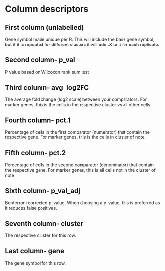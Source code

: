 # Column descriptors

## First column (unlabelled)
Gene symbol made unique per R. This will include the base gene symbol, but if it is repeated for different clusters it will add .X to it for each replicate. 

## Second column- p_val
P value based on Wilcoxon rank sum test

## Third column- avg_log2FC
The average fold change (log2 scale) between your comparators. 
For marker genes, this is the cells in the respective cluster vs all other cells. 

## Fourth column- pct.1
Percentage of cells in the first comparator (numerator) that contain the respective gene. For marker genes, this is the cells in cluster of note.  

## Fifth column- pct.2
Percentage of cells in the second comparator (denominator) that contain the respective gene. For marker genes, this is all cells not in the cluster of note

## Sixth column- p_val_adj
Bonferroni corrected p-value. When choosing a p-value, this is preferred as it reduces false positives. 

## Seventh column- cluster
The respective cluster for this row. 

## Last column- gene
The gene symbol for this row. 
